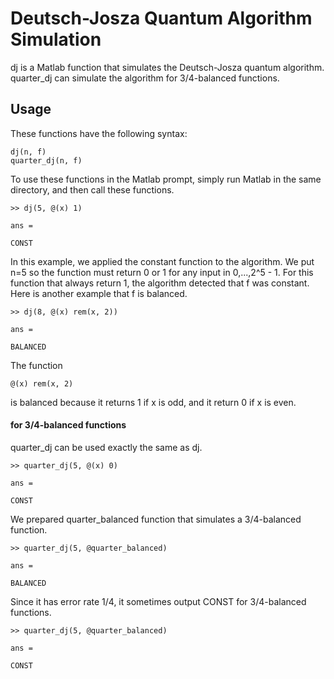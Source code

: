 # Deutsch-Josza Quantum Algorithm Simulation
dj is a Matlab function that simulates the Deutsch-Josza quantum algorithm.
quarter\_dj can simulate the algorithm for 3/4-balanced functions.

## Usage
These functions have the following syntax:

    dj(n, f)
    quarter_dj(n, f)

To use these functions in the Matlab prompt, simply run Matlab in the same
directory, and then call these functions.

    >> dj(5, @(x) 1)

    ans =

    CONST

In this example, we applied the constant function to the algorithm.
We put n=5 so the function must return 0 or 1 for any input in 0,...,2^5 - 1.
For this function that always return 1, the algorithm detected that f was
constant.
Here is another example that f is balanced.

    >> dj(8, @(x) rem(x, 2))

    ans =

    BALANCED

The function

    @(x) rem(x, 2)

is balanced because it returns 1 if x is odd, and it return 0 if x is even.

#### for 3/4-balanced functions
quarter\_dj can be used exactly the same as dj.

    >> quarter_dj(5, @(x) 0)

    ans =

    CONST

We prepared quarter\_balanced function that simulates a 3/4-balanced function.

    >> quarter_dj(5, @quarter_balanced)

    ans =

    BALANCED

Since it has error rate 1/4, it sometimes output CONST for 3/4-balanced
functions.

    >> quarter_dj(5, @quarter_balanced)

    ans =

    CONST

